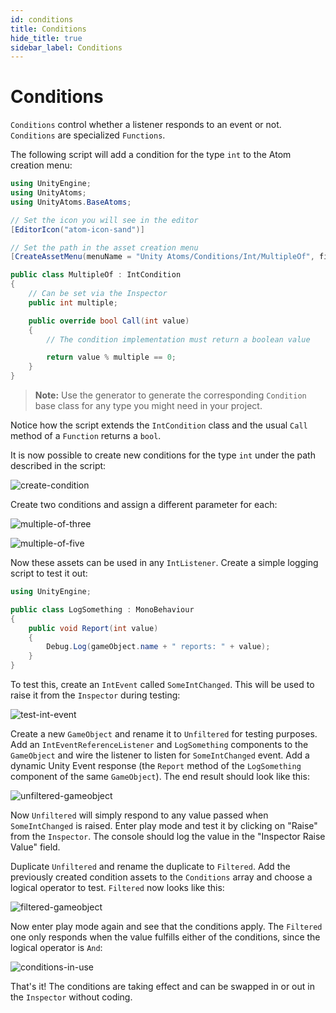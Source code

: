 ```yaml
---
id: conditions
title: Conditions
hide_title: true
sidebar_label: Conditions
---
```


# Conditions

`Conditions` control whether a listener responds to an event or not. `Conditions` are specialized `Functions`.

The following script will add a condition for the type `int` to the Atom creation menu:

```cs
using UnityEngine;
using UnityAtoms;
using UnityAtoms.BaseAtoms;

// Set the icon you will see in the editor
[EditorIcon("atom-icon-sand")]

// Set the path in the asset creation menu
[CreateAssetMenu(menuName = "Unity Atoms/Conditions/Int/MultipleOf", fileName = "MultipleOf")]

public class MultipleOf : IntCondition
{
    // Can be set via the Inspector
    public int multiple;

    public override bool Call(int value)
    {
        // The condition implementation must return a boolean value

        return value % multiple == 0;
    }
}
```

> **Note:** Use the generator to generate the corresponding `Condition` base class for any type you might need in your project.

Notice how the script extends the `IntCondition` class and the usual `Call` method of a `Function` returns a `bool`.

It is now possible to create new conditions for the type `int` under the path described in the script:

![create-condition](../assets/conditions/create-condition.png)

Create two conditions and assign a different parameter for each:

![multiple-of-three](../assets/conditions/multiple-of-three.png)

![multiple-of-five](../assets/conditions/multiple-of-five.png)

Now these assets can be used in any `IntListener`. Create a simple logging script to test it out:

```cs
using UnityEngine;

public class LogSomething : MonoBehaviour
{
    public void Report(int value)
    {
        Debug.Log(gameObject.name + " reports: " + value);
    }
}
```

To test this, create an `IntEvent` called `SomeIntChanged`. This will be used to raise it from the `Inspector` during testing:

![test-int-event](../assets/conditions/test-int-event.png)

Create a new `GameObject` and rename it to `Unfiltered` for testing purposes. Add an `IntEventReferenceListener` and `LogSomething` components to the `GameObject` and wire the listener to listen for `SomeIntChanged` event. Add a dynamic Unity Event response (the `Report` method of the `LogSomething` component of the same `GameObject`). The end result should look like this:

![unfiltered-gameobject](../assets/conditions/unfiltered-gameobject.png)

Now `Unfiltered` will simply respond to any value passed when `SomeIntChanged` is raised. Enter play mode and test it by clicking on "Raise" from the `Inspector`. The console should log the value in the "Inspector Raise Value" field.

Duplicate `Unfiltered` and rename the duplicate to `Filtered`. Add the previously created condition assets to the `Conditions` array and choose a logical operator to test. `Filtered` now looks like this:

![filtered-gameobject](../assets/conditions/filtered-gameobject.png)

Now enter play mode again and see that the conditions apply. The `Filtered` one only responds when the value fulfills either of the conditions, since the logical operator is `And`:

![conditions-in-use](../assets/conditions/conditions-in-use.png)

That's it! The conditions are taking effect and can be swapped in or out in the `Inspector` without coding.
